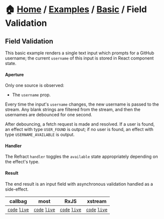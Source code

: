 # 🏠 [Home](../../../) / [Examples](../../) / [Basic](../) / Field Validation

## Field Validation

This basic example renders a single text input which prompts for a GitHub username; the current `username` of this input is stored in React component state.

#### Aperture

Only one source is observed:

*   The `username` prop.

Every time the input's `username` changes, the new username is passed to the stream. Any blank strings are filtered from the stream, and then the usernames are debounced for one second.

After debouncing, a fetch request is made and resolved. If a user is found, an effect with type `USER_FOUND` is output; if no user is found, an effect with type `USERNAME_AVAILABLE` is output.

#### Handler

The Refract `handler` toggles the `available` state appropriately depending on the effect's type.

#### Result

The end result is an input field with asynchronous validation handled as a side-effect.

| callbag                        | most                        | RxJS                        | xstream                        |
| ------------------------------ | --------------------------- | --------------------------- | ------------------------------ |
| [`code`](./callbag) [`live`]() | [`code`](./most) [`live`]() | [`code`](./rxjs) [`live`]() | [`code`](./xstream) [`live`]() |
